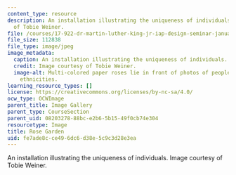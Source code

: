 ```yaml
---
content_type: resource
description: An installation illustrating the uniqueness of individuals. Image courtesy
  of Tobie Weiner.
file: /courses/17-922-dr-martin-luther-king-jr-iap-design-seminar-january-iap-2013/fe7ade8cce496dc6d38e5c9c3d28e3ea_The-Rose-Gardennew.jpg
file_size: 112838
file_type: image/jpeg
image_metadata:
  caption: An installation illustrating the uniqueness of individuals.
  credit: Image courtesy of Tobie Weiner.
  image-alt: Multi-colored paper roses lie in front of photos of people of different
    ethnicities.
learning_resource_types: []
license: https://creativecommons.org/licenses/by-nc-sa/4.0/
ocw_type: OCWImage
parent_title: Image Gallery
parent_type: CourseSection
parent_uid: 08203278-88bc-e2b6-5b15-49f0cb74e304
resourcetype: Image
title: Rose Garden
uid: fe7ade8c-ce49-6dc6-d38e-5c9c3d28e3ea
---
```

An installation illustrating the uniqueness of individuals. Image courtesy of Tobie Weiner.